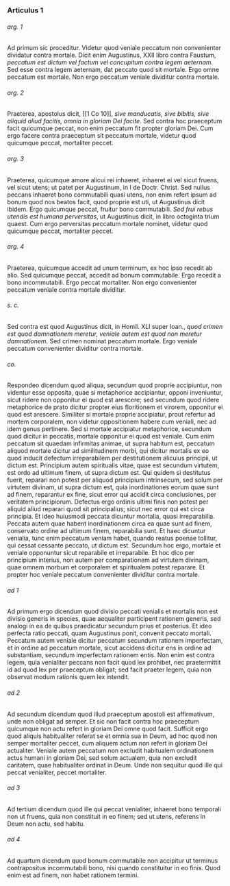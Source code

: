 ### Articulus 1

###### arg. 1
Ad primum sic proceditur. Videtur quod veniale peccatum non convenienter dividatur contra mortale. Dicit enim Augustinus, XXII libro contra Faustum, *peccatum est dictum vel factum vel concupitum contra legem aeternam*. Sed esse contra legem aeternam, dat peccato quod sit mortale. Ergo omne peccatum est mortale. Non ergo peccatum veniale dividitur contra mortale.

###### arg. 2
Praeterea, apostolus dicit, [[1 Co 10]], *sive manducatis, sive bibitis, sive aliquid aliud facitis, omnia in gloriam Dei facite*. Sed contra hoc praeceptum facit quicumque peccat, non enim peccatum fit propter gloriam Dei. Cum ergo facere contra praeceptum sit peccatum mortale, videtur quod quicumque peccat, mortaliter peccet.

###### arg. 3
Praeterea, quicumque amore alicui rei inhaeret, inhaeret ei vel sicut fruens, vel sicut utens; ut patet per Augustinum, in I de Doctr. Christ. Sed nullus peccans inhaeret bono commutabili quasi utens, non enim refert ipsum ad bonum quod nos beatos facit, quod proprie est uti, ut Augustinus dicit ibidem. Ergo quicumque peccat, fruitur bono commutabili. *Sed frui rebus utendis est humana perversitas*, ut Augustinus dicit, in libro octoginta trium quaest. Cum ergo perversitas peccatum mortale nominet, videtur quod quicumque peccat, mortaliter peccet.

###### arg. 4
Praeterea, quicumque accedit ad unum terminum, ex hoc ipso recedit ab alio. Sed quicumque peccat, accedit ad bonum commutabile. Ergo recedit a bono incommutabili. Ergo peccat mortaliter. Non ergo convenienter peccatum veniale contra mortale dividitur.

###### s. c.
Sed contra est quod Augustinus dicit, in Homil. XLI super Ioan., *quod crimen est quod damnationem meretur, veniale autem est quod non meretur damnationem*. Sed crimen nominat peccatum mortale. Ergo veniale peccatum convenienter dividitur contra mortale.

###### co.
Respondeo dicendum quod aliqua, secundum quod proprie accipiuntur, non videntur esse opposita, quae si metaphorice accipiantur, opponi inveniuntur, sicut ridere non opponitur ei quod est arescere; sed secundum quod ridere metaphorice de prato dicitur propter eius floritionem et virorem, opponitur ei quod est arescere. Similiter si mortale proprie accipiatur, prout refertur ad mortem corporalem, non videtur oppositionem habere cum veniali, nec ad idem genus pertinere. Sed si mortale accipiatur metaphorice, secundum quod dicitur in peccatis, mortale opponitur ei quod est veniale. Cum enim peccatum sit quaedam infirmitas animae, ut supra habitum est, peccatum aliquod mortale dicitur ad similitudinem morbi, qui dicitur mortalis ex eo quod inducit defectum irreparabilem per destitutionem alicuius principii, ut dictum est. Principium autem spiritualis vitae, quae est secundum virtutem, est ordo ad ultimum finem, ut supra dictum est. Qui quidem si destitutus fuerit, reparari non potest per aliquod principium intrinsecum, sed solum per virtutem divinam, ut supra dictum est, quia inordinationes eorum quae sunt ad finem, reparantur ex fine, sicut error qui accidit circa conclusiones, per veritatem principiorum. Defectus ergo ordinis ultimi finis non potest per aliquid aliud reparari quod sit principalius; sicut nec error qui est circa principia. Et ideo huiusmodi peccata dicuntur mortalia, quasi irreparabilia. Peccata autem quae habent inordinationem circa ea quae sunt ad finem, conservato ordine ad ultimum finem, reparabilia sunt. Et haec dicuntur venialia, tunc enim peccatum veniam habet, quando reatus poenae tollitur, qui cessat cessante peccato, ut dictum est. Secundum hoc ergo, mortale et veniale opponuntur sicut reparabile et irreparabile. Et hoc dico per principium interius, non autem per comparationem ad virtutem divinam, quae omnem morbum et corporalem et spiritualem potest reparare. Et propter hoc veniale peccatum convenienter dividitur contra mortale.

###### ad 1
Ad primum ergo dicendum quod divisio peccati venialis et mortalis non est divisio generis in species, quae aequaliter participent rationem generis, sed analogi in ea de quibus praedicatur secundum prius et posterius. Et ideo perfecta ratio peccati, quam Augustinus ponit, convenit peccato mortali. Peccatum autem veniale dicitur peccatum secundum rationem imperfectam, et in ordine ad peccatum mortale, sicut accidens dicitur ens in ordine ad substantiam, secundum imperfectam rationem entis. Non enim est contra legem, quia venialiter peccans non facit quod lex prohibet, nec praetermittit id ad quod lex per praeceptum obligat; sed facit praeter legem, quia non observat modum rationis quem lex intendit.

###### ad 2
Ad secundum dicendum quod illud praeceptum apostoli est affirmativum, unde non obligat ad semper. Et sic non facit contra hoc praeceptum quicumque non actu refert in gloriam Dei omne quod facit. Sufficit ergo quod aliquis habitualiter referat se et omnia sua in Deum, ad hoc quod non semper mortaliter peccet, cum aliquem actum non refert in gloriam Dei actualiter. Veniale autem peccatum non excludit habitualem ordinationem actus humani in gloriam Dei, sed solum actualem, quia non excludit caritatem, quae habitualiter ordinat in Deum. Unde non sequitur quod ille qui peccat venialiter, peccet mortaliter.

###### ad 3
Ad tertium dicendum quod ille qui peccat venialiter, inhaeret bono temporali non ut fruens, quia non constituit in eo finem; sed ut utens, referens in Deum non actu, sed habitu.

###### ad 4
Ad quartum dicendum quod bonum commutabile non accipitur ut terminus contrapositus incommutabili bono, nisi quando constituitur in eo finis. Quod enim est ad finem, non habet rationem termini.

